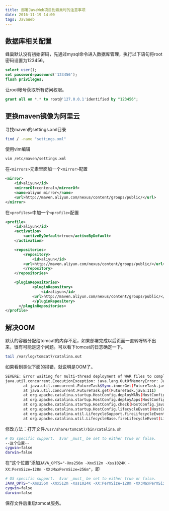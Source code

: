 ```yaml
---
title: 部署JavaWeb项目到蜂巢时的注意事项
date: 2016-11-19 14:00
tags: JavaWeb
---
```


## 数据库相关配置

蜂巢默认没有初始密码，先通过mysql命令进入数据库管理，执行以下语句将root密码设置为123456。
``` sql
select user();
set password=password('123456'); 
flush privileges; 
```

让root帐号获取所有访问权限。
``` sql
grant all on *.* to root@'127.0.0.1'identified by "123456";
```

<!--more-->

## 更换maven镜像为阿里云

寻找maven的settings.xml目录
``` bash
find / -name "settings.xml"
```

使用vim编辑
``` bash
vim /etc/maven/settings.xml
```

在`<mirrors>`元素里面加一个`<mirror>`配置
``` xml
<mirror>
    <id>aliyun</id>
    <mirrorOf>centeral</mirrorOf>
    <name>aliyun mirror</name>
    <url>http://maven.aliyun.com/nexus/content/groups/public/</url>
</mirror>
```
在`<profiles>`中加一个`<profile>`配置
``` xml
<profile>
    <id>aliyun</id>
    <activation>
        <activeByDefault>true</activeByDefault>
    </activation>

    <repositories>
        <repository>
            <id>aliyun</id>
	    <url>http://maven.aliyun.com/nexus/content/groups/public/</url>
        </repository>
    </repositories>

    <pluginRepositories>
            <pluginRepository>
                <id>aliyun</id>
	        <url>http://maven.aliyun.com/nexus/content/groups/public/</url>
            </pluginRepository>
      </pluginRepositories>
</profile>
```

## 解决OOM

默认的容器分配给tomcat的内存不足，如果部署完成以后页面一直转呀转不出来，很有可能是这个问题。可以看下tomcat的日志确定一下。

``` bash
tail /var/log/tomcat7/catalina.out
```

如果看到类似下面的报错，就说明是OOM了。

``` bash
SEVERE: Error waiting for multi-thread deployment of WAR files to complete                                    
java.util.concurrent.ExecutionException: java.lang.OutOfMemoryError: Java heap space                          
        at java.util.concurrent.FutureTask$Sync.innerGet(FutureTask.java:252)                                 
        at java.util.concurrent.FutureTask.get(FutureTask.java:111)                                           
        at org.apache.catalina.startup.HostConfig.deployWARs(HostConfig.java:752)                             
        at org.apache.catalina.startup.HostConfig.deployApps(HostConfig.java:472)                             
        at org.apache.catalina.startup.HostConfig.check(HostConfig.java:1454)                                 
        at org.apache.catalina.startup.HostConfig.lifecycleEvent(HostConfig.java:296)                         
        at org.apache.catalina.util.LifecycleSupport.fireLifecycleEvent(LifecycleSupport.java:119)            
        at org.apache.catalina.util.LifecycleBase.fireLifecycleEvent(LifecycleBase.java:90)
```

修改方法：打开文件`/usr/share/tomcat7/bin/catalina.sh`

``` bash
# OS specific support.  $var _must_ be set to either true or false.
--这个位置--
cygwin=false
darwin=false
```

 在“这个位置”添加`JAVA_OPTS="-Xms256m -Xmx512m -Xss1024K -XX:PermSize=128m -XX:MaxPermSize=256m"`，即

``` bash
# OS specific support.  $var _must_ be set to either true or false. 
JAVA_OPTS="-Xms256m -Xmx512m -Xss1024K -XX:PermSize=128m -XX:MaxPermSize=256m"
cygwin=false
darwin=false
```

保存文件后重启tomcat服务。